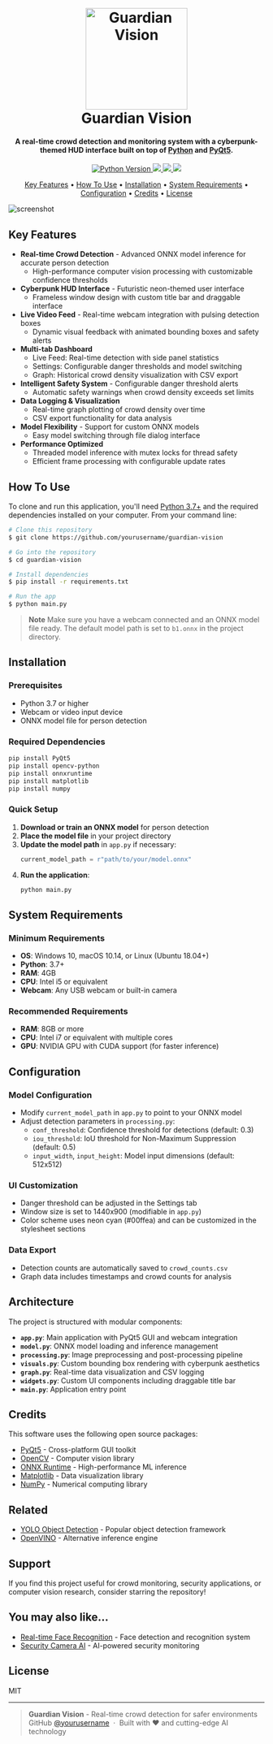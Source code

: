 <h1 align="center">
  <br>
  <a href="#"><img src="https://via.placeholder.com/200x200/000000/00ffea?text=GV" alt="Guardian Vision" width="200"></a>
  <br>
  Guardian Vision
  <br>
</h1>

<h4 align="center">A real-time crowd detection and monitoring system with a cyberpunk-themed HUD interface built on top of <a href="https://www.python.org/" target="_blank">Python</a> and <a href="https://pyqt.info/" target="_blank">PyQt5</a>.</h4>

<p align="center">
  <a href="https://www.python.org/downloads/">
    <img src="https://img.shields.io/badge/python-3.7+-blue.svg"
         alt="Python Version">
  </a>
  <a href="https://github.com/microsoft/onnxruntime">
    <img src="https://img.shields.io/badge/ONNX-Runtime-orange.svg">
  </a>
  <a href="https://opencv.org/">
      <img src="https://img.shields.io/badge/OpenCV-4.0+-green.svg">
  </a>
  <a href="https://pyqt.info/">
    <img src="https://img.shields.io/badge/PyQt5-5.15+-red.svg">
  </a>
</p>

<p align="center">
  <a href="#key-features">Key Features</a> •
  <a href="#how-to-use">How To Use</a> •
  <a href="#installation">Installation</a> •
  <a href="#system-requirements">System Requirements</a> •
  <a href="#configuration">Configuration</a> •
  <a href="#credits">Credits</a> •
  <a href="#license">License</a>
</p>

![screenshot](https://via.placeholder.com/800x600/000000/00ffea?text=Guardian+Vision+HUD)

## Key Features

* **Real-time Crowd Detection** - Advanced ONNX model inference for accurate person detection
  - High-performance computer vision processing with customizable confidence thresholds
* **Cyberpunk HUD Interface** - Futuristic neon-themed user interface
  - Frameless window design with custom title bar and draggable interface
* **Live Video Feed** - Real-time webcam integration with pulsing detection boxes
  - Dynamic visual feedback with animated bounding boxes and safety alerts
* **Multi-tab Dashboard** 
  - Live Feed: Real-time detection with side panel statistics
  - Settings: Configurable danger thresholds and model switching
  - Graph: Historical crowd density visualization with CSV export
* **Intelligent Safety System** - Configurable danger threshold alerts
  - Automatic safety warnings when crowd density exceeds set limits
* **Data Logging & Visualization**
  - Real-time graph plotting of crowd density over time
  - CSV export functionality for data analysis
* **Model Flexibility** - Support for custom ONNX models
  - Easy model switching through file dialog interface
* **Performance Optimized**
  - Threaded model inference with mutex locks for thread safety
  - Efficient frame processing with configurable update rates

## How To Use

To clone and run this application, you'll need [Python 3.7+](https://www.python.org/downloads/) and the required dependencies installed on your computer. From your command line:

```bash
# Clone this repository
$ git clone https://github.com/yourusername/guardian-vision

# Go into the repository
$ cd guardian-vision

# Install dependencies
$ pip install -r requirements.txt

# Run the app
$ python main.py
```

> **Note**
> Make sure you have a webcam connected and an ONNX model file ready. The default model path is set to `b1.onnx` in the project directory.

## Installation

### Prerequisites

- Python 3.7 or higher
- Webcam or video input device
- ONNX model file for person detection

### Required Dependencies

```bash
pip install PyQt5
pip install opencv-python
pip install onnxruntime
pip install matplotlib
pip install numpy
```

### Quick Setup

1. **Download or train an ONNX model** for person detection
2. **Place the model file** in your project directory
3. **Update the model path** in `app.py` if necessary:
   ```python
   current_model_path = r"path/to/your/model.onnx"
   ```
4. **Run the application**:
   ```bash
   python main.py
   ```

## System Requirements

### Minimum Requirements
- **OS**: Windows 10, macOS 10.14, or Linux (Ubuntu 18.04+)
- **Python**: 3.7+
- **RAM**: 4GB
- **CPU**: Intel i5 or equivalent
- **Webcam**: Any USB webcam or built-in camera

### Recommended Requirements
- **RAM**: 8GB or more
- **CPU**: Intel i7 or equivalent with multiple cores
- **GPU**: NVIDIA GPU with CUDA support (for faster inference)

## Configuration

### Model Configuration
- Modify `current_model_path` in `app.py` to point to your ONNX model
- Adjust detection parameters in `processing.py`:
  - `conf_threshold`: Confidence threshold for detections (default: 0.3)
  - `iou_threshold`: IoU threshold for Non-Maximum Suppression (default: 0.5)
  - `input_width`, `input_height`: Model input dimensions (default: 512x512)

### UI Customization
- Danger threshold can be adjusted in the Settings tab
- Window size is set to 1440x900 (modifiable in `app.py`)
- Color scheme uses neon cyan (#00ffea) and can be customized in the stylesheet sections

### Data Export
- Detection counts are automatically saved to `crowd_counts.csv`
- Graph data includes timestamps and crowd counts for analysis

## Architecture

The project is structured with modular components:

- **`app.py`**: Main application with PyQt5 GUI and webcam integration
- **`model.py`**: ONNX model loading and inference management
- **`processing.py`**: Image preprocessing and post-processing pipeline
- **`visuals.py`**: Custom bounding box rendering with cyberpunk aesthetics
- **`graph.py`**: Real-time data visualization and CSV logging
- **`widgets.py`**: Custom UI components including draggable title bar
- **`main.py`**: Application entry point

## Credits

This software uses the following open source packages:

- [PyQt5](https://pyqt.info/) - Cross-platform GUI toolkit
- [OpenCV](https://opencv.org/) - Computer vision library
- [ONNX Runtime](https://github.com/microsoft/onnxruntime) - High-performance ML inference
- [Matplotlib](https://matplotlib.org/) - Data visualization library
- [NumPy](https://numpy.org/) - Numerical computing library

## Related

- [YOLO Object Detection](https://github.com/ultralytics/yolov5) - Popular object detection framework
- [OpenVINO](https://github.com/openvinotoolkit/openvino) - Alternative inference engine

## Support

If you find this project useful for crowd monitoring, security applications, or computer vision research, consider starring the repository!

## You may also like...

- [Real-time Face Recognition](https://github.com/example/face-recognition) - Face detection and recognition system
- [Security Camera AI](https://github.com/example/security-ai) - AI-powered security monitoring

## License

MIT

---

> **Guardian Vision** - Real-time crowd detection for safer environments
> GitHub [@yourusername](https://github.com/yourusername) &nbsp;&middot;&nbsp;
> Built with ❤️ and cutting-edge AI technology
